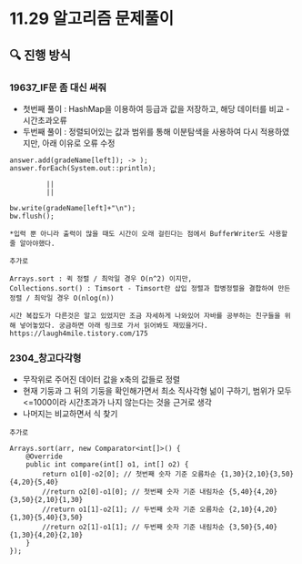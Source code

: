 # 11.29 알고리즘 문제풀이

## 🔍 진행 방식

### 19637_IF문 좀 대신 써줘

- 첫번째 풀이 : HashMap을 이용하여 등급과 값을 저장하고, 해당 데이터를 비교 - 시간초과오류
- 두번째 풀이 : 정렬되어있는 값과 범위를 통해 이분탐색을 사용하여 다시 적용하였지만, 아래 이유로 오류 수정


```
answer.add(gradeName[left]); -> );
answer.forEach(System.out::println);

         ||
         ||
                
bw.write(gradeName[left]+"\n");
bw.flush();

*입력 뿐 아니라 출력이 많을 때도 시간이 오래 걸린다는 점에서 BufferWriter도 사용할 줄 알아야했다.
```

```
추가로 

Arrays.sort : 퀵 정렬 / 최악일 경우 O(n^2) 이지만,
Collections.sort() : Timsort - Timsort란 삽입 정렬과 합병정렬을 결합하여 만든 정렬 / 최악일 경우 O(nlog(n)) 

시간 복잡도가 다른것은 알고 있었지만 조금 자세하게 나와있어 자바를 공부하는 친구들을 위해 넣어놓았다. 궁금하면 아래 링크로 가서 읽어봐도 재밌을거다.
https://laugh4mile.tistory.com/175
```


### 2304_창고다각형 

- 무작위로 주어진 데이터 값을 x축의 값들로 정렬
- 현재 기둥과 그 뒤의 기둥을 확인해가면서 최소 직사각형 넒이 구하기, 범위가 모두 <=1000이라 시간초과가 나지 않는다는 것을 근거로 생각
- 나머지는 비교하면서 식 찾기

```
추가로

Arrays.sort(arr, new Comparator<int[]>() {
    @Override
    public int compare(int[] o1, int[] o2) {
        return o1[0]-o2[0]; // 첫번째 숫자 기준 오름차순 {1,30}{2,10}{3,50}{4,20}{5,40}
        //return o2[0]-o1[0]; // 첫번째 숫자 기준 내림차순 {5,40}{4,20}{3,50}{2,10}{1,30}
        //return o1[1]-o2[1]; // 두번째 숫자 기준 오름차순 {2,10}{4,20}{1,30}{5,40}{3,50}
        //return o2[1]-o1[1]; // 두번째 숫자 기준 내림차순 {3,50}{5,40}{1,30}{4,20}{2,10}
    }
});

```